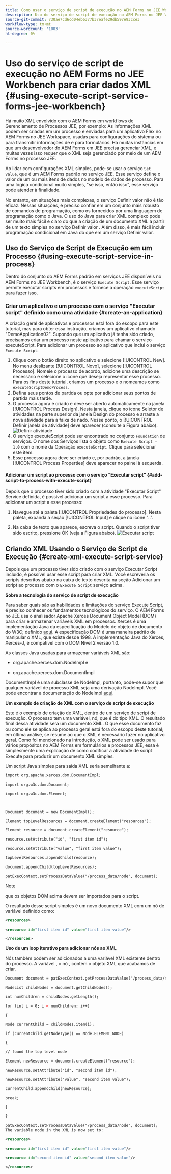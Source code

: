```yaml
---
title: Como usar o serviço de script de execução no AEM Forms no JEE Workbench para criar dados XML?
description: Uso do serviço de script de execução no AEM Forms no JEE Workbench para criar dados XML
source-git-commit: 730ae7cd6cd04eb6377b37eafe29db597e93cce3
workflow-type: tm+mt
source-wordcount: '1003'
ht-degree: 0%

---
```


# Uso do serviço de script de execução no AEM Forms no JEE Workbench para criar dados XML {#using-execute-script-service-forms-jee-workbench}

Há muito XML envolvido com o AEM Forms em workflows de Gerenciamento de Processos JEE, por exemplo: As informações XML podem ser criadas em um processo e enviadas para um aplicativo Flex no AEM Forms no JEE Workspace, usadas para configurações do sistema ou para transmitir informações de e para formulários. Há muitas instâncias em que um desenvolvedor do AEM Forms em JEE precisa gerenciar XML, e muitas vezes isso requer que o XML seja gerenciado por meio de um AEM Forms no processo JEE.

Ao lidar com configurações XML simples, pode-se usar o serviço `Set Value`, que é um AEM Forms padrão no serviço JEE. Esse serviço define o valor de um ou mais itens de dados no modelo de dados de processo. Para uma lógica condicional muito simples, &quot;se isso, então isso&quot;, esse serviço pode atender à finalidade.

No entanto, em situações mais complexas, o serviço Definir valor não é tão eficaz. Nessas situações, é preciso confiar em um conjunto mais robusto de comandos de programação, como os fornecidos por uma linguagem de programação como o Java. O uso do Java para criar XML complexo pode ser muito mais fácil e claro do que a criação de um documento XML a partir de um texto simples no serviço Definir valor . Além disso, é mais fácil incluir programação condicional em Java do que em um serviço Definir valor.

## Uso do Serviço de Script de Execução em um Processo {#using-execute-script-service-in-process}

Dentro do conjunto do AEM Forms padrão em serviços JEE disponíveis no AEM Forms no JEE Workbench, é o serviço `Execute Script`. Esse serviço permite executar scripts em processos e fornece a operação `executeScript` para fazer isso.

### Criar um aplicativo e um processo com o serviço &quot;Executar script&quot; definido como uma atividade {#create-an-application}

A criação geral de aplicativos e processos está fora do escopo para este tutorial, mas para obter essa instrução, criamos um aplicativo chamado &quot;DemoApplication02&quot;. Supondo que um aplicativo já tenha sido criado, precisamos criar um processo neste aplicativo para chamar o serviço executeScript. Para adicionar um processo ao aplicativo que inclui o serviço `Execute Script`:

1. Clique com o botão direito no aplicativo e selecione [!UICONTROL New]. No menu deslizante [!UICONTROL Novo], selecione [!UICONTROL Processo]. Nomeie o processo de acordo, adicione uma descrição se necessário e selecione o ícone que deseja representar esse processo. Para os fins deste tutorial, criamos um processo e o nomeamos como `executeScriptDemoProcess`.
1. Defina seus pontos de partida ou opte por adicionar seus pontos de partida mais tarde.
1. O processo agora é criado e deve ser aberto automaticamente na janela [!UICONTROL Process Design]. Nesta janela, clique no ícone Seletor de atividades na parte superior da janela Design do processo e arraste a nova atividade para a faixa de nado. Nesse ponto, o [!UICONTROL Definir janela de atividade] deve aparecer (consulte a Figura abaixo).
   ![Definir atividade](assets/define-activity.jpg)
1. O serviço executeScript pode ser encontrado no conjunto `Foundation` de serviços. O nome dos Serviços lista o objeto como `Execute Script – 1.0` com o nome da Operação `executeScript`. Clique para selecionar este item.
1. Esse processo agora deve ser criado e, por padrão, a janela [!UICONTROL Process Properties] deve aparecer no painel à esquerda.

#### Adicionar um script ao processo com o serviço &quot;Executar script&quot; {#add-script-to-process-with-execute-script}

Depois que o processo tiver sido criado com a atividade &quot;Executar Script&quot; Service definida, é possível adicionar um script a esse processo. Para adicionar um script a esse processo:

1. Navegue até a paleta [!UICONTROL Propriedades do processo]. Nesta paleta, expanda a seção [!UICONTROL Input] e clique no ícone &quot;..&quot;.

1. Na caixa de texto que aparece, escreva o script. Quando o script tiver sido escrito, pressione OK (veja a Figura abaixo).
   ![Executar script](assets/execute-script.jpg)

## Criando XML Usando o Serviço de Script de Execução {#create-xml-execute-script-service}

Depois que um processo tiver sido criado com o serviço Executar Script incluído, é possível usar esse script para criar XML. Você escreveria os scripts descritos abaixo na caixa de texto descrita na seção Adicionar um script ao processo com o `Execute Script` serviço acima.

**Sobre a tecnologia do serviço de script de execução**

Para saber quais são as habilidades e limitações do serviço Execute Script, é preciso conhecer os fundamentos tecnológicos do serviço. O AEM Forms no JEE usa o analisador Apache Xerces Document Object Model (DOM) para criar e armazenar variáveis XML em processos. Xerces é uma implementação Java da especificação do Modelo de objeto de documento do W3C; definido [aqui](https://dom.spec.whatwg.org/). A especificação DOM é uma maneira padrão de manipular o XML, que existe desde 1998. A implementação Java do Xerces, Xerces-J, é compatível com o DOM Nível 2 versão 1.0.

As classes Java usadas para armazenar variáveis XML são:

* org.apache.xerces.dom.NodeImpl e

* org.apache.xerces.dom.DocumentImpl

DocumentImpl é uma subclasse de NodeImpl, portanto, pode-se supor que qualquer variável de processo XML seja uma derivação NodeImpl. Você pode encontrar a documentação do NodeImpl [aqui](http://xerces.apache.org/xerces-j/apiDocs/org/apache/xerces/dom/NodeImpl.html).

**Um exemplo de criação de XML com o serviço de script de execução**

Este é o exemplo de criação de XML, dentro de um serviço de script de execução. O processo tem uma variável, nó, que é do tipo XML. O resultado final dessa atividade será um documento XML. O que esse documento faz ou como ele se aplica ao processo geral está fora do escopo deste tutorial; em última análise, se resume ao que o XML é necessário fazer no aplicativo geral. Como foi mencionado na introdução, o XML pode ser usado para vários propósitos no AEM Forms em formulários e processos JEE, essa é simplesmente uma explicação de como codificar a atividade de script Execute para produzir um documento XML simples.

Um script Java simples para saída XML seria semelhante a:

```xml
import org.apache.xerces.dom.DocumentImpl;

import org.w3c.dom.Document;

import org.w3c.dom.Element;



Document document = new DocumentImpl();

Element topLevelResources = document.createElement("resources");

Element resource = document.createElement("resource");

resource.setAttribute("id", "first item id");

resource.setAttribute("value", "first item value");

topLevelResources.appendChild(resource);

document.appendChild(topLevelResources);

patExecContext.setProcessDataValue("/process_data/node", document);
```

>[!NOTE]
>
>que os objetos DOM acima devem ser importados para o script.

O resultado desse script simples é um novo documento XML com um nó de variável definido como:

```xml
<resources>

<resource id="first item id" value="first item value"/>

</resources>
```

**Uso de um loop iterativo para adicionar nós ao XML**

Nós também podem ser adicionados a uma variável XML existente dentro do processo. A variável , o nó , contém o objeto XML que acabamos de criar.

```xml
Document document = patExecContext.getProcessDataValue("/process_data/node");

NodeList childNodes = document.getChildNodes();

int numChildren = childNodes.getLength();

for (int i = 0; i < numChildren; i++)

{

Node currentChild = childNodes.item(i);

if (currentChild.getNodeType() == Node.ELEMENT_NODE)

{

// found the top level node

Element newResource = document.createElement("resource");

newResource.setAttribute("id", "second item id");

newResource.setAttribute("value", "second item value");

currentChild.appendChild(newResource);

break;

}

}

patExecContext.setProcessDataValue("/process_data/node", document);
The variable node in the XML is now set to:

<resources> 

<resource id="first item id" value="first item value"/> 

<resource id="second item id" value="second item value"/> 

</resources>
```



